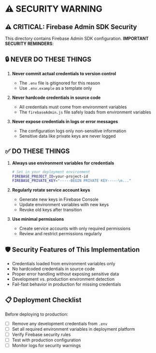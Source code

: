 # ⚠️ SECURITY WARNING

## ⚠️ CRITICAL: Firebase Admin SDK Security

This directory contains Firebase Admin SDK configuration. **IMPORTANT SECURITY REMINDERS**:

## 🔒 NEVER DO THESE THINGS

1. **Never commit actual credentials to version control**
   - The `.env` file is gitignored for this reason
   - Use `.env.example` as a template only

2. **Never hardcode credentials in source code**
   - All credentials must come from environment variables
   - The `firebaseAdmin.js` file safely loads from environment variables

3. **Never expose credentials in logs or error messages**
   - The configuration logs only non-sensitive information
   - Sensitive data like private keys are never logged

## ✅ DO THESE THINGS

1. **Always use environment variables for credentials**
   ```bash
   # Set in your deployment environment
   FIREBASE_PROJECT_ID=your-project-id
   FIREBASE_PRIVATE_KEY="-----BEGIN PRIVATE KEY-----\n..."
   ```

2. **Regularly rotate service account keys**
   - Generate new keys in Firebase Console
   - Update environment variables with new keys
   - Revoke old keys after transition

3. **Use minimal permissions**
   - Create service accounts with only required permissions
   - Review and restrict permissions regularly

## 🛡️ Security Features of This Implementation

- Credentials loaded from environment variables only
- No hardcoded credentials in source code
- Proper error handling without exposing sensitive data
- Development vs. production environment detection
- Fail-fast behavior in production for missing credentials

## 📋 Deployment Checklist

Before deploying to production:

- [ ] Remove any development credentials from `.env`
- [ ] Set all required environment variables in deployment platform
- [ ] Verify Firebase security rules
- [ ] Test with production configuration
- [ ] Monitor logs for security warnings